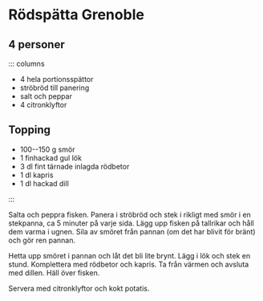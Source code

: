 # Rödspätta Grenoble

## 4 personer

::: columns

-   4 hela portionsspättor
-   ströbröd till panering
-   salt och peppar
-   4 citronklyftor

## Topping

-   100--150 g smör
-   1 finhackad gul lök
-   3 dl fint tärnade inlagda rödbetor
-   1 dl kapris
-   1 dl hackad dill

:::

Salta och peppra fisken. Panera i ströbröd och stek i rikligt med smör i
en stekpanna, ca 5 minuter på varje sida. Lägg upp fisken på tallrikar
och håll dem varma i ugnen. Sila av smöret från pannan (om det har
blivit för bränt) och gör ren pannan.

Hetta upp smöret i pannan och låt det bli lite brynt. Lägg i lök och
stek en stund. Komplettera med rödbetor och kapris. Ta från värmen och
avsluta med dillen. Häll över fisken.

Servera med citronklyftor och kokt potatis.
